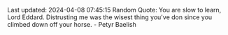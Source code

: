 Last updated: 2024-04-08 07:45:15
Random Quote: You are slow to learn, Lord Eddard.  Distrusting me was the wisest thing you've don since you climbed down off your horse.  -  Petyr Baelish